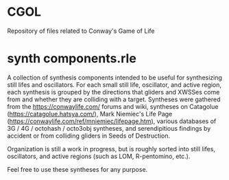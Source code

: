 # CGOL
Repository of files related to Conway's Game of Life

# synth components.rle
A collection of synthesis components intended to be useful for synthesizing still lifes and oscillators. For each small still life, oscillator, and active region, each synthesis is grouped by the directions that gliders and XWSSes come from and whether they are colliding with a target. Syntheses were gathered from the https://conwaylife.com/ forums and wiki, syntheses on Catagolue (https://catagolue.hatsya.com/), Mark Niemiec's Life Page (https://conwaylife.com/ref/mniemiec/lifepage.htm), various databases of 3G / 4G / octohash / octo3obj syntheses, and serendipitious findings by accident or from colliding gliders in Seeds of Destruction.

Organization is still a work in progress, but is roughly sorted into still lifes, oscillators, and active regions (such as LOM, R-pentomino, etc.).

Feel free to use these syntheses for any purpose.
